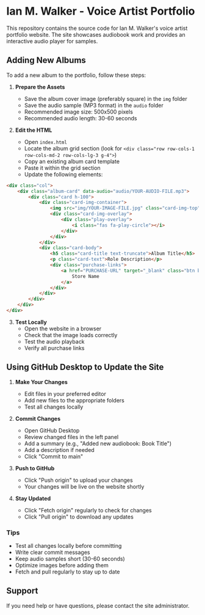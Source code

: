 # Ian M. Walker - Voice Artist Portfolio

This repository contains the source code for Ian M. Walker's voice artist portfolio website. The site showcases audiobook work and provides an interactive audio player for samples.

## Adding New Albums

To add a new album to the portfolio, follow these steps:

1. **Prepare the Assets**
   - Save the album cover image (preferably square) in the `img` folder
   - Save the audio sample (MP3 format) in the `audio` folder
   - Recommended image size: 500x500 pixels
   - Recommended audio length: 30-60 seconds

2. **Edit the HTML**
   - Open `index.html`
   - Locate the album grid section (look for `<div class="row row-cols-1 row-cols-md-2 row-cols-lg-3 g-4">`)
   - Copy an existing album card template
   - Paste it within the grid section
   - Update the following elements:

```html
<div class="col">
    <div class="album-card" data-audio="audio/YOUR-AUDIO-FILE.mp3">
        <div class="card h-100">
            <div class="card-img-container">
                <img src="img/YOUR-IMAGE-FILE.jpg" class="card-img-top" alt="Album Title">
                <div class="card-img-overlay">
                    <div class="play-overlay">
                        <i class="fas fa-play-circle"></i>
                    </div>
                </div>
            </div>
            <div class="card-body">
                <h5 class="card-title text-truncate">Album Title</h5>
                <p class="card-text">Role Description</p>
                <div class="purchase-links">
                    <a href="PURCHASE-URL" target="_blank" class="btn btn-sm btn-outline-primary">
                        Store Name
                    </a>
                </div>
            </div>
        </div>
    </div>
</div>
```

3. **Test Locally**
   - Open the website in a browser
   - Check that the image loads correctly
   - Test the audio playback
   - Verify all purchase links

## Using GitHub Desktop to Update the Site

1. **Make Your Changes**
   - Edit files in your preferred editor
   - Add new files to the appropriate folders
   - Test all changes locally

2. **Commit Changes**
   - Open GitHub Desktop
   - Review changed files in the left panel
   - Add a summary (e.g., "Added new audiobook: Book Title")
   - Add a description if needed
   - Click "Commit to main"

3. **Push to GitHub**
   - Click "Push origin" to upload your changes
   - Your changes will be live on the website shortly

4. **Stay Updated**
   - Click "Fetch origin" regularly to check for changes
   - Click "Pull origin" to download any updates

### Tips

- Test all changes locally before committing
- Write clear commit messages
- Keep audio samples short (30-60 seconds)
- Optimize images before adding them
- Fetch and pull regularly to stay up to date

## Support

If you need help or have questions, please contact the site administrator. 